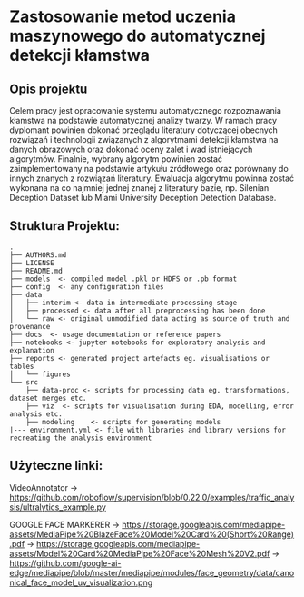 # Zastosowanie metod uczenia maszynowego do automatycznej detekcji kłamstwa

## Opis projektu

Celem pracy jest opracowanie systemu automatycznego rozpoznawania kłamstwa na podstawie automatycznej analizy twarzy. W ramach pracy dyplomant powinien dokonać przeglądu literatury dotyczącej obecnych rozwiązań i technologii związanych z algorytmami detekcji kłamstwa na danych obrazowych oraz dokonać oceny zalet i wad istniejących algorytmów. Finalnie, wybrany algorytm powinien zostać zaimplementowany na podstawie artykułu źródłowego oraz porównany do innych znanych z rozwiązań literatury. Ewaluacja algorytmu powinna zostać wykonana na co najmniej jednej znanej z literatury bazie, np. Silenian Deception Dataset lub Miami University Deception Detection Database.

## Struktura Projektu:
    .
    ├── AUTHORS.md
    ├── LICENSE
    ├── README.md
    ├── models  <- compiled model .pkl or HDFS or .pb format
    ├── config  <- any configuration files
    ├── data
    │   ├── interim <- data in intermediate processing stage
    │   ├── processed <- data after all preprocessing has been done
    │   └── raw <- original unmodified data acting as source of truth and provenance
    ├── docs  <- usage documentation or reference papers
    ├── notebooks <- jupyter notebooks for exploratory analysis and explanation 
    ├── reports <- generated project artefacts eg. visualisations or tables
    │   └── figures
    └── src
        ├── data-proc <- scripts for processing data eg. transformations, dataset merges etc. 
        ├── viz  <- scripts for visualisation during EDA, modelling, error analysis etc. 
        ├── modeling    <- scripts for generating models
    |--- environment.yml <- file with libraries and library versions for recreating the analysis environment
   
## Użyteczne linki:

VideoAnnotator -> https://github.com/roboflow/supervision/blob/0.22.0/examples/traffic_analysis/ultralytics_example.py

GOOGLE FACE MARKERER -> https://storage.googleapis.com/mediapipe-assets/MediaPipe%20BlazeFace%20Model%20Card%20(Short%20Range).pdf
                     -> https://storage.googleapis.com/mediapipe-assets/Model%20Card%20MediaPipe%20Face%20Mesh%20V2.pdf
                     -> https://github.com/google-ai-edge/mediapipe/blob/master/mediapipe/modules/face_geometry/data/canonical_face_model_uv_visualization.png